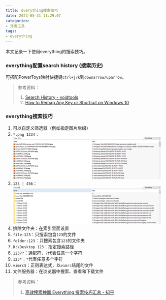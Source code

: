 ```yaml
---
title: everything搜索技巧
date: 2023-05-31 11:29:07
categories:
- 开发工具
tags:
- everything 
---
```

本文记录一下使用everything的搜索技巧。
<!--more-->
### everything配置search history (搜索历史)
可搭配PowerToys映射快捷键`Ctrl+j/k`到`downarrow/uparrow`。
> 参考资料：
> 1. [Search History - voidtools](https://www.voidtools.com/support/everything/search_history/)
> 2. [How to Remap Any Key or Shortcut on Windows 10](https://www.howtogeek.com/710290/how-to-remap-any-key-or-shortcut-on-windows-10/)


### everything搜索技巧
1. 可以自定义筛选器（例如指定图片后缀）
2. `*.png 1234`：
![](https://raw.githubusercontent.com/Tom89757/ImageHost/main/hexo/20230531121936.png)
3. `123 | 456`：
![](https://raw.githubusercontent.com/Tom89757/ImageHost/main/hexo/20230531122052.png)
4. 排除文件夹：在索引里面设置
5. `file:123`：只搜索包含`123`的文件
6. `folder:123`：只搜索包含`123`的文件夹
7. `D:\Desktop 123`：指定搜索路径
8. `123??`：通配符，`?`代表任意一个字符
9. `123*`：`*`代表任意多个字符
10. `vimrc$`：正则表达式，以`vimrc`结尾的文件
11. 文件服务器：在浏览器中搜索、查看和下载文件
> 参考资料：
> 1. [高效搜索神器 Everything 搜索技巧汇总 - 知乎](https://zhuanlan.zhihu.com/p/165142586)